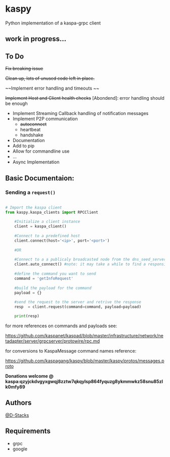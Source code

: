 # kaspy

Python implementation of a kaspa-grpc client

## work in progress...

## To Do 
~~Fix breaking issue~~

~~Clean up, lots of unused code left in place.~~

~~Implement error handling and timeouts ~~

~~Implement Host and Client health checks~~ [Abondend]: error handling should be enough

- Implement Streaming Callback handling of notification messages
- Implement P2P communication 
  - ~~autoconnect~~ 
  - heartbeat
  - handshake
- Documentation
- Add to pip
- Allow for commandline use
- ...
- Async Implementation
    
## Basic Documentaion:

### Sending a `request()` 

```python

# Import the kaspa client
from kaspy.kaspa_clients import RPCClient
    
    #Initialize a client instance
    client = kaspa_client() 
    
    #Connect to a predefined host
    client.connect(host='<ip>', port='<port>') 
    
    #OR
    
    #Connect to a a publicaly broadcasted node from the dns_seed_servers.
    client.auto_connect() #note: it may take a while to find a responsive nodes, timeout should be issued to not get stuck searching
    
    #define the command you want to send
    command = 'getInfoRequest'
    
    #build the payload for the command
    payload = {} 
    
    #send the request to the server and retrive the response
    resp  = client.request(command=command, payload=payload)

    print(resp)
````
for more references on commands and payloads see:

https://github.com/kaspanet/kaspad/blob/master/infrastructure/network/netadapter/server/grpcserver/protowire/rpc.md 

for conversions to KaspaMessage command names reference:

https://github.com/kaspagang/kaspy/blob/master/kaspy/protos/messages.proto
  
**Donations welcome @ kaspa:qzyjckdvgyxgwqj8zztw7qkqylsp864fyquzg8ykmmwkz58snu85zlk0mfy89**

## Authors

[@D-Stacks](https://github.com/D-Stacks)

## Requirements
- grpc
- google
